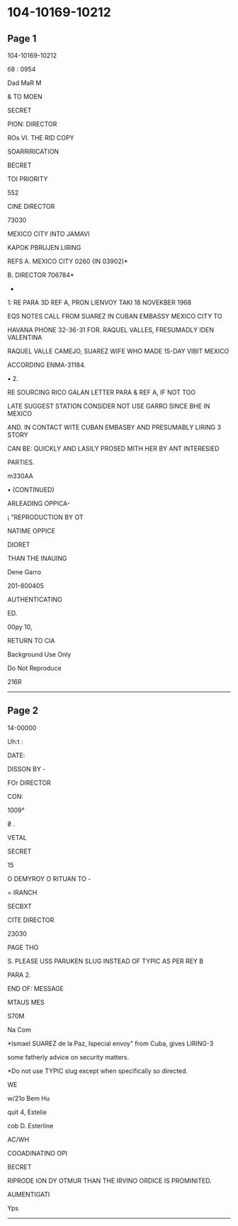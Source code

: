 # 104-10169-10212

## Page 1

104-10169-10212

б8 : 0954

Dad MaR M

& TO MOEN

SECRET

PION: DIRECTOR

ROs VI. THE RID COPY

SOARRIRICATION

BECRET

TOI PRIORITY

552

CINE DIRECTOR

73030

MEXICO CITY INTO JAMAVI

KAPOK PBRUJEN LIRING

REFS A. MEXICO CITY 0260 (IN 03902)*

B. DIRECTOR 706784*

*

1: RE PARA 3D REF A, PRON LIENVOY TAKI 18 NOVEKBER 1968

EQS NOTES CALL FROM SUAREZ IN CUBAN EMBASSY MEXICO CITY TO

HAVANA PHONE 32-36-31 FOR. RAQUEL VALLES, FRESUMADLY IDEN VALENTINA

RAQUEL VALLE CAMEJO, SUAREZ WIFE WHO MADE 15-DAY VIBIT MEXICO

ACCORDING ENMA-31184.

• 2.

RE SOURCING RICO GALAN LETTER PARA & REF A, IF NOT TOO

LATE SUGGEST STATION CONSIDER NOT USE GARRO SINCE BHE IN MEXICO

AND. IN CONTACT WITE CUBAN EMBASBY AND PRESUMABLY LIRING 3 STORY

CAN BE: QUICKLY AND LASILY PROSED MITH HER BY ANT INTERESIED

PARTIES.

m330AA

• (CONTINUED)

ARLEADING OPPICA-

¡ "REPRODUCTION BY OT

NATIME OPPICE

DIORET

THAN THE INAUING

Dene Garro

201-800405

AUTHENTICATINO

ED.

00py 10,

RETURN TO CIA

Background Use Only

Do Not Reproduce

216R

---

## Page 2

14-00000

Uh:t :

DATE:

DISSON BY -

FOr DIRECTOR

CON:

1009°

₴ .

VETAL

SECRET

15

O DEMYROY O RITUAN TO -

= IRANCH

SECBXT

CITE DIRECTOR

23030

PAGE THO

S. PLEASE USS PARUKEN SLUG INSTEAD OF TYPIC AS PER REY B

PARA 2.

END OF: MESSAGE

MTAUS MES

S70M

Na Com

*Ismael SUAREZ de la Paz, Ispecial envoy" from Cuba, gives LIRING-3

some fatherly advice on security matters.

*Do not use TYPIC slug except when specifically so directed.

WE

w/21o Bem Hu

quit 4, Estelie

cob D. Esterline

AC/WH

COOADINATINO OPI

BECRET

RIPRODE ION DY OTMUR THAN THE IRVINO ORDICE IS PROMINITED.

AUMENTIGATI

Yps

---

